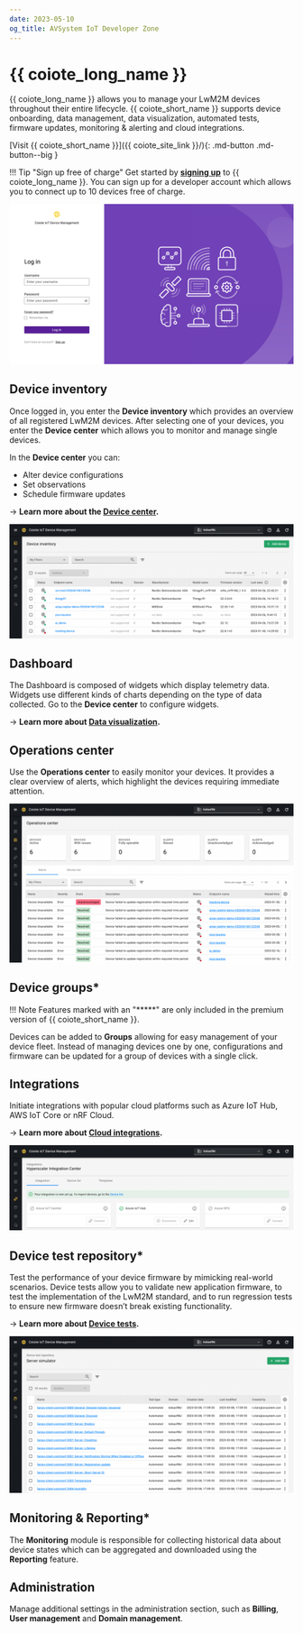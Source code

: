 ```yaml
---
date: 2023-05-10
og_title: AVSystem IoT Developer Zone
---
```


# {{ coiote_long_name }}

{{ coiote_long_name }} allows you to manage your LwM2M devices throughout their entire lifecycle. {{ coiote_short_name }} supports device onboarding, data management, data visualization, automated tests, firmware updates, monitoring & alerting and cloud integrations.

[Visit {{ coiote_short_name }}]({{ coiote_site_link }}/){: .md-button .md-button--big }

!!! Tip "Sign up free of charge"
    Get started by <a href="{{ coiote_site_link }}/" target="_blank">**signing up**</a> to {{ coiote_long_name }}. You can sign up for a developer account which allows you to connect up to 10 devices free of charge.

![Coiote login page](images/login-page-new.png "{{ coiote_short_name }} login page")

## Device inventory

Once logged in, you enter the **Device inventory** which provides an overview of all registered LwM2M devices. After selecting one of your devices, you enter the **Device center** which allows you to monitor and manage single devices.

In the **Device center** you can:

* Alter device configurations
* Set observations
* Schedule firmware updates

→ **Learn more about the [**Device center**](/docs/Coiote_IoT_DM/Device_Center.md).**

![Access DC from Device inventory](images/device-inventory.png "Access DC from Device inventory")

## Dashboard

The Dashboard is composed of widgets which display telemetry data. Widgets use different kinds of charts depending on the type of data collected. Go to the **Device center** to configure widgets.

→ **Learn more about [**Data visualization**](/docs/Coiote_IoT_DM/Visualize_data.md).**

## Operations center

Use the **Operations center** to easily monitor your devices. It provides a clear overview of alerts, which highlight the devices requiring immediate attention.

![Operations Center](images/operations-center.png "Operations Center")

## Device groups*

!!! Note
    Features marked with an "*****" are only included in the premium version of {{ coiote_short_name }}.

Devices can be added to **Groups** allowing for easy management of your device fleet. Instead of managing devices one by one, configurations and firmware can be updated for a group of devices with a single click.

## Integrations

Initiate integrations with popular cloud platforms such as Azure IoT Hub, AWS IoT Core or nRF Cloud.

→ **Learn more about [**Cloud integrations**](/docs/Cloud_integrations/AWS_IoT_Core/Overview.md).**

![Data Integrations](images/integrations.png "Data Integrations")


## Device test repository*

Test the performance of your device firmware by mimicking real-world scenarios. Device tests allow you to validate new application firmware, to test the implementation of the LwM2M standard, and to run regression tests to ensure new firmware doesn’t break existing functionality.

→ **Learn more about [**Device tests**](/docs//Coiote_IoT_DM/Device_tests/Overview.md).**

![Device test](images/device-tests.png "Device test")


## Monitoring & Reporting*

The **Monitoring** module is responsible for collecting historical data about device states which can be aggregated and downloaded using the **Reporting** feature.


## Administration

Manage additional settings in the administration section, such as **Billing**, **User management** and **Domain management**.
